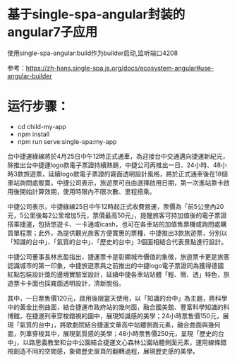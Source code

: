 # 基于single-spa-angular封装的angular7子应用

使用single-spa-angular:build作为builder启动,监听端口4208

参考：https://zh-hans.single-spa.js.org/docs/ecosystem-angular#use-angular-builder

# 运行步骤：

* cd child-my-app
* npm install
* npm run serve:single-spa:my-app



台中捷運綠線將於4月25日中午12時正式通車，為迎接台中交通邁向捷運新紀元，除推出台中捷運logo款電子票證持續熱銷，中捷公司再推出一日、24小時、48小時3款旅遊票，延續logo款電子票證的霧面透明設計風格，將於正式通車後在18個車站詢問處販賣。中捷公司表示，旅遊票可自由選擇啟用日期，第一次進站靠卡啟用後開始計算效期，使用時限內不限次數、里程搭乘。

中捷公司表示，中捷綠線25日中午12時起正式收費營運，票價為「前5公里內20元，5公里後每2公里增加5元，票價最高50元」，提醒旅客可持加值後的電子票證搭乘捷運，包括悠遊卡、一卡通或icash，也可在各車站的加值售票機或詢問處購買單程票；此外，為提供觀光旅客方便實惠的票種，中捷推出3款旅遊票，分別以「知識的台中」、「氣質的台中」、「歷史的台中」3個面相結合代表景點進行設計。

中捷公司董事長林志盈指出，捷運票卡是彰顯城市價值的象徵，旅遊票卡更是旅客認識城市的第一印象，中捷旅遊票與之前推出的中捷logo電子票證同為獲得德國紅點包裝設計獎的邊境實驗室設計，延續中捷各車站站體「輕、簡、透」特色，旅遊票卡卡面也採霧面透明設計，清新脫俗。

其中，一日票售價120元，啟用後限當天使用，以「知識的台中」為主題，將科學中的黃金比例曲面，結合捷運市政府站的幾何面，融合國美館、豐富科學知識的科博館，在捷運列車穿梭錯視的圖中，展現知識感的美學；24小時票售價150元，展現「氣質的台中」，將歌劇院結合捷運文華高中站體側面元素，融合曲面與幾何面，列車穿梭其中，展現氣質感的美學；48小時票售價250元，呈現「歷史的台中」，以路思義教堂和台中公園結合捷運文心森林公園站體側面元素，運用線條錯視創造不同的空間感，象徵歷史扉頁的翻轉過程，展現歷史感的美學。
